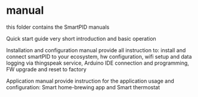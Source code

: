 # manual

this folder contains the SmartPID manuals

Quick start guide
very short introduction and basic operation

Installation and configuration manual
provide all instruction to:
install and connect smartPID to your ecosystem,
hw configuration,
wifi setup and data logging via thingspeak service,
Arduino IDE connection and programming,
FW upgrade and reset to factory

Application manual
provide instruction for the application usage and configuration:
Smart home-brewing app and Smart thermostat


